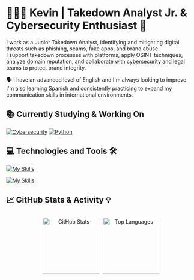 # 👨🏻‍💻 Kevin | Takedown Analyst Jr. & Cybersecurity Enthusiast 👾

I work as a Junior Takedown Analyst, identifying and mitigating digital threats such as phishing, scams, fake apps, and brand abuse.  
I support takedown processes with platforms, apply OSINT techniques, analyze domain reputation, and collaborate with cybersecurity and legal teams to protect brand integrity.

🗣️ I have an advanced level of English and I'm always looking to improve.  
I'm also learning Spanish and consistently practicing to expand my communication skills in international environments.

## 📚 Currently Studying & Working On

[![Cybersecurity](https://img.shields.io/badge/Cybersecurity-005CFF?style=for-the-badge&logo=kalilinux&logoColor=white)]()
[![Python](https://img.shields.io/badge/Python-3776AB?style=for-the-badge&logo=python&logoColor=white)]()

## 💻 Technologies and Tools 🛠️

[![My Skills](https://skillicons.dev/icons?i=html,css,js,py,mysql,bash,powershell,postman)](https://skillicons.dev)

[![My Skills](https://skillicons.dev/icons?i=vscode,git,github,linux,windows,notion,godot,discord)](https://skillicons.dev)

## 📈 GitHub Stats & Activity 💡

<center>
  <div style="display: flex; flex-wrap: nowrap; overflow-x: auto; justify-content: center; align-items: center; gap: 10px; max-width: 800px; padding: 10px;">
    <img
      alt="GitHub Stats"
      src="https://github-readme-stats.vercel.app/api?username=KevinRicardino&show_icons=true&theme=github_dark"
      style="height: 150px; width: auto; flex-shrink: 0; object-fit: contain; border: none;"
    />
    <img
      alt="Top Languages"
      src="https://github-readme-stats.vercel.app/api/top-langs/?username=KevinRicardino&layout=compact&theme=github_dark"
      style="height: 150px; width: auto; flex-shrink: 0; object-fit: contain; border: none;"
    />
  </div>
</center>



















